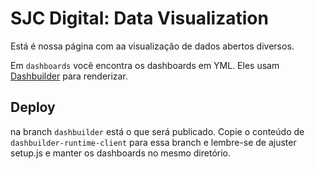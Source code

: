 # SJC Digital: Data Visualization


Está é nossa página com aa visualização de dados abertos diversos.

Em `dashboards` você encontra os dashboards em YML. Eles usam [Dashbuilder](https://www.dashbuilder.org/docs/#chap-dashbuilder-yaml-guides) para renderizar.


## Deploy

na branch `dashbuilder` está o que será publicado. Copie o conteúdo de `dashbuilder-runtime-client` para essa branch e lembre-se de ajuster setup.js e manter os dashboards no mesmo diretório.
